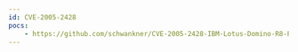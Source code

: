 ```yaml
---
id: CVE-2005-2428
pocs:
    - https://github.com/schwankner/CVE-2005-2428-IBM-Lotus-Domino-R8-Password-Hash-Extraction-Exploit
---
```

